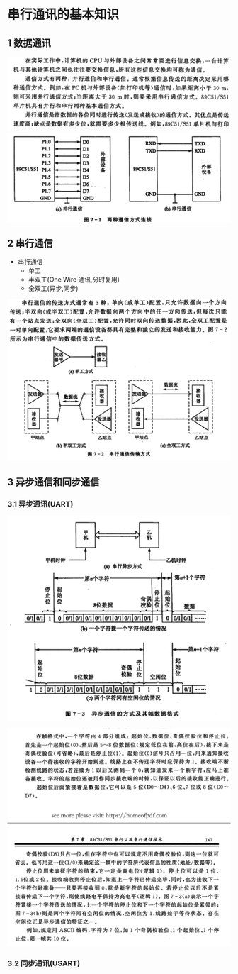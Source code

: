 # 串行通讯的基本知识

## 1 数据通讯

![alt text](image.png)
![alt text](image-1.png)

## 2 串行通信

- 串行通信
  - 单工
  - 半双工(One Wire 通讯,分时复用)
  - 全双工(异步,同步)

![alt text](image-2.png)


## 3 异步通信和同步通信

### 3.1 异步通讯(UART)

![alt text](image-3.png)

![alt text](image-4.png)

### 3.2 同步通讯(USART)